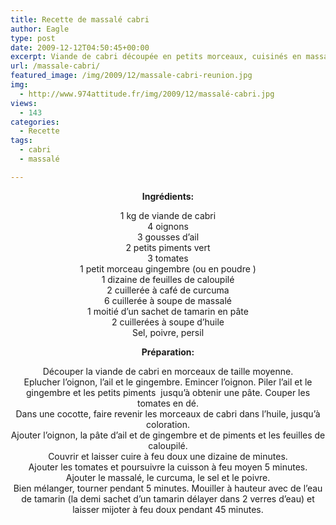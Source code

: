 ```yaml
---
title: Recette de massalé cabri
author: Eagle
type: post
date: 2009-12-12T04:50:45+00:00
excerpt: Viande de cabri découpée en petits morceaux, cuisinés en massalé.
url: /massale-cabri/
featured_image: /img/2009/12/massale-cabri-reunion.jpg
img:
  - http://www.974attitude.fr/img/2009/12/massalé-cabri.jpg
views:
  - 143
categories:
  - Recette
tags:
  - cabri
  - massalé

---
```

<p style="text-align: center;">
  <strong>Ingrédients:</strong>
</p>

<p style="text-align: center;">
  1 kg de viande de cabri<br /> 4 oignons<br /> 3 gousses d&rsquo;ail<br /> 2 petits piments vert<br /> 3 tomates<br /> 1 petit morceau gingembre (ou en poudre )<br /> 1 dizaine de feuilles de caloupilé<br /> 2 cuillerée à café de curcuma<br /> 6 cuillerée à soupe de massalé<br /> 1 moitié d&rsquo;un sachet de tamarin en pâte<br /> 2 cuillerées à soupe d&rsquo;huile<br /> Sel, poivre, persil
</p>

<p style="text-align: center;">
  <strong>Préparation:</strong>
</p>

<p style="text-align: center;">
  Découper la viande de cabri en morceaux de taille moyenne.<br /> Eplucher l&rsquo;oignon, l&rsquo;ail et le gingembre. Emincer l&rsquo;oignon. Piler l&rsquo;ail et le gingembre et les petits piments  jusqu&rsquo;à obtenir une pâte. Couper les tomates en dé.<br /> Dans une cocotte, faire revenir les morceaux de cabri dans l&rsquo;huile, jusqu&rsquo;à coloration.<br /> Ajouter l&rsquo;oignon, la pâte d&rsquo;ail et de gingembre et de piments et les feuilles de caloupilé.<br /> Couvrir et laisser cuire à feu doux une dizaine de minutes.<br /> Ajouter les tomates et poursuivre la cuisson à feu moyen 5 minutes.<br /> Ajouter le massalé, le curcuma, le sel et le poivre.<br /> Bien mélanger, tourner pendant 5 minutes. Mouiller à hauteur avec de l&rsquo;eau de tamarin (la demi sachet d&rsquo;un tamarin délayer dans 2 verres d&rsquo;eau) et laisser mijoter à feu doux pendant 45 minutes.
</p>